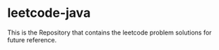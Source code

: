 # leetcode-java
This is the Repository that contains the leetcode problem solutions for future reference.
